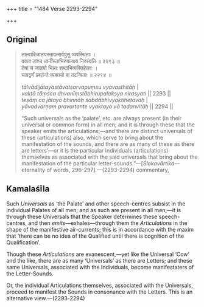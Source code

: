+++
title = "1484 Verse 2293-2294"

+++
## Original 
>
> ताल्वादिजातयस्तावत्सर्वपुंसु व्यवस्थिताः ।  
> वक्ता तांश्च ध्वनींस्ताभिरुपलक्ष्य निरस्यति ॥ २२९३ ॥  
> तेषां च जातयो भिन्नाः शब्दाभिव्यक्तिहेतवः ।  
> यावद्वर्णं प्रवर्तन्ते व्यक्तयो वा तदन्विताः ॥ २२९४ ॥ 
>
> *tālvādijātayastāvatsarvapuṃsu vyavasthitāḥ* \|  
> *vaktā tāṃśca dhvanīṃstābhirupalakṣya nirasyati* \|\| 2293 \|\|  
> *teṣāṃ ca jātayo bhinnāḥ śabdābhivyaktihetavaḥ* \|  
> *yāvadvarṇaṃ pravartante vyaktayo vā tadanvitāḥ* \|\| 2294 \|\| 
>
> “Such universals as the ‘palate’, etc. are always present (in their universal or common form) in all men; and it is through these that the speaker emits the articulations;—and there are distinct universals of these (articulations) also, which serve to bring about the manifestation of the sounds, and there are as many of these as there are letters’—or it is the particular individuals (articulations) themselves as associated with the said universals that bring about the manifestation of the particular letter-sounds.”—[*Ślokavārtika*—eternality of words, 296-297].—(2293-2294) commentary,



## Kamalaśīla

Such *Universals* as ‘the Palate’ and other speech-centres subsist in the individual Palates of all men; and as such are present in all men;—it is through these Universals that the Speaker determines these speech-centres, and then *emits*—exhales—through them the *Articulations* in the shape of the manifestive air-currents; this is in accordance with the maxim that ‘there can be no idea of the Qualified until there is cognition of the Qualification’.

Though these *Articulations* are evanescent,—yet like the Universal ‘Cow’ and the like, there are as many ‘Universals’ as there are Letters; and these same Universals, associated with the Individuals, become manifestaters of the Letter-Sounds.

Or, the individual Articulations themselves, associated with the Universals, proceed to manifest the Sounds in consonance with the Letters. This is an alternative view.—(2293-2294)


